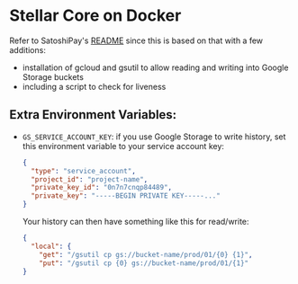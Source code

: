 # Stellar Core on Docker

Refer to SatoshiPay's [README](https://github.com/satoshipay/docker-stellar-core) since this is based on that with a few additions:

- installation of gcloud and gsutil to allow reading and writing into Google Storage buckets
- including a script to check for liveness

## Extra Environment Variables:

* `GS_SERVICE_ACCOUNT_KEY`: if you use Google Storage to write history, set this environment variable to your service account key:
  ```json
  {
    "type": "service_account",
    "project_id": "project-name",
    "private_key_id": "0n7n7cnqp84489",
    "private_key": "-----BEGIN PRIVATE KEY-----..."
  }
  ```

  Your history can then have something like this for read/write:

  ```json
  {
    "local": {
      "get": "/gsutil cp gs://bucket-name/prod/01/{0} {1}",
      "put": "/gsutil cp {0} gs://bucket-name/prod/01/{1}"
  }
  ```
